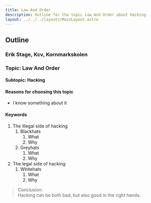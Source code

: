 ```yaml
---
title: Law And Order
description: Outline for the topic Law And Order about Hacking
layout: ../../../layouts/MainLayout.astro
---
```


## Outline

### Erik Stage, Kcv, Kornmarkskolen

### Topic: Law And Order

#### Subtopic: Hacking

#### Reasons for choosing this topic

- I know something about it

#### Keywords

1. The illegal side of hacking
    1. Blackhats
        1. What
        2. Why
    2. Greyhats
        1. What
        2. Why
2. The legal side of hacking
    1. Whitehats
        1. What
        2. Why

> Conclusion:<br/>
>Hacking can be both bad, but also good in the right hands.
<!--Made By: Erik Kirkegaard Stage <erikkirkegaardstage@gmail.com>-->